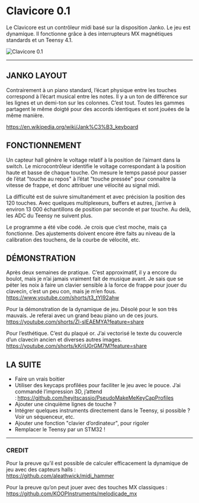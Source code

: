 # Clavicore 0.1

Le Clavicore est un contrôleur midi basé sur la disposition Janko. Le jeu est dynamique. 
Il fonctionne grâce à des interrupteurs MX magnétiques standards et un Teensy 4.1.  

![Clavicore 0.1](photos/clavicore_0_1.jpg)

---

## JANKO LAYOUT

Contrairement à un piano standard, l’écart physique entre les touches correspond à l’écart musical entre les notes. Il y a un ton de différence sur les lignes et un demi-ton sur les colonnes. C’est tout. Toutes les gammes partagent le même doigté pour des accords identiques et sont jouées de la même manière.  

https://en.wikipedia.org/wiki/Jank%C3%B3_keyboard



## FONCTIONNEMENT

Un capteur hall génère le voltage relatif à la position de l’aimant dans la switch. Le microcontrôleur identifie le voltage correspondant à la position haute et basse de chaque touche. On mesure le temps passé pour passer de l’état "touche au repos" à l’état "touche pressée" pour connaitre la vitesse de frappe, et donc attribuer une vélocité au signal midi.

La difficulté est de suivre simultanément et avec précision la position des 120 touches. Avec quelques multiplexeurs, buffers et autres, j’arrive à environ 13 000 échantillons de position par seconde et par touche. Au delà, les ADC du Teensy ne suivent plus. 

Le programme a été vibe codé. Je crois que c’est moche, mais ça fonctionne. Des ajustements doivent encore être faits au niveau de la calibration des touchens, de la courbe de vélocité, etc.


## DÉMONSTRATION

Après deux semaines de pratique.  C’est approximatif, il y a encore du boulot, mais je n’ai jamais vraiment fait de musique avant. Je sais que se péter les noix à faire un clavier sensible à la force de frappe pour jouer du clavecin, c’est un peu con, mais je m’en fous. 
https://www.youtube.com/shorts/t3_tYI92ahw

Pour la démonstration de la dynamique de jeu. Désolé pour le son très mauvais. Je referai avec un grand beau piano un de ces jours. 
https://youtube.com/shorts/Zl-sIEAEMYA?feature=share

Pour l’esthétique. C’est du plaqué or. J’ai vectorisé le texte du couvercle d’un clavecin ancien et diverses autres images.  
https://youtube.com/shorts/kKriU0rGM7M?feature=share

## LA SUITE

* Faire un vrais boitier
* Utiliser des keycaps profilées pour faciliter le jeu avec le pouce. J’ai commandé l’impression 3D, j’attend : https://github.com/heyitscassio/PseudoMakeMeKeyCapProfiles
* Ajouter une cinquième lignes de touche ? 
* Intégrer quelques instruments directement dans le Teensy, si possible ? Voir un séquenceur, etc. 
* Ajouter une fonction "clavier d’ordinateur", pour rigoler
* Remplacer le Teensy par un STM32 !  


---

### CREDIT

Pour la preuve qu’il est possible de calculer efficacement la dynamique de jeu avec des capteurs halls :  
https://github.com/aleathwick/midi_hammer

Pour la preuve qu’on peut jouer avec des touches MX classiques :  
https://github.com/KOOPInstruments/melodicade_mx